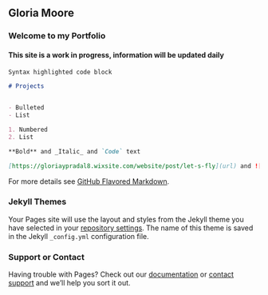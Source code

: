 ## Gloria Moore


### Welcome to my Portfolio

#### This site is a work in progress, information will be updated daily

```markdown
Syntax highlighted code block

# Projects


- Bulleted
- List

1. Numbered
2. List

**Bold** and _Italic_ and `Code` text

[https://gloriaypradal8.wixsite.com/website/post/let-s-fly](url) and ![https://static.wixstatic.com/media/3a5c8a2bb4c5422f8fca51e3814891d8.jpg/v1/fill/w_740,h_493,al_c,q_90/3a5c8a2bb4c5422f8fca51e3814891d8.webp](src)
```

For more details see [GitHub Flavored Markdown](https://guides.github.com/features/mastering-markdown/).

### Jekyll Themes

Your Pages site will use the layout and styles from the Jekyll theme you have selected in your [repository settings](https://github.com/gloriaypradal/gloriaypradal.github.io/settings/pages). The name of this theme is saved in the Jekyll `_config.yml` configuration file.

### Support or Contact

Having trouble with Pages? Check out our [documentation](https://docs.github.com/categories/github-pages-basics/) or [contact support](https://support.github.com/contact) and we’ll help you sort it out.
